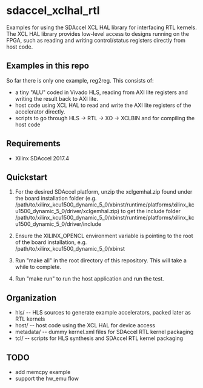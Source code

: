 # sdaccel_xclhal_rtl
Examples for using the SDAccel XCL HAL library for interfacing RTL kernels.
The XCL HAL library provides low-level access to designs running on the FPGA,
such as reading and writing control/status registers directly from host code.

## Examples in this repo
So far there is only one example, reg2reg. This consists of:
* a tiny "ALU" coded in Vivado HLS, reading from AXI lite registers and writing the result back to AXI lite.
* host code using XCL HAL to read and write the AXI lite registers of the accelerator directly.
* scripts to go through HLS -> RTL -> XO -> XCLBIN and for compiling the host code

## Requirements
* Xilinx SDAccel 2017.4

## Quickstart
1. For the desired SDAccel platform, unzip the xclgemhal.zip found under the board installation folder 
(e.g. /path/to/xilinx_kcu1500_dynamic_5_0/xbinst/runtime/platforms/xilinx_kcu1500_dynamic_5_0/driver/xclgemhal.zip) 
to get the include folder /path/to/xilinx_kcu1500_dynamic_5_0/xbinst/runtime/platforms/xilinx_kcu1500_dynamic_5_0/driver/include

2. Ensure the XILINX_OPENCL environment variable is pointing to the root of the board installation, e.g.
/path/to/xilinx_kcu1500_dynamic_5_0/xbinst

3. Run "make all" in the root directory of this repository. This will take a while to complete.

4. Run "make run" to run the host application and run the test.

## Organization
* hls/ -- HLS sources to generate example accelerators, packed later as RTL kernels
* host/ -- host code using the XCL HAL for device access
* metadata/ -- dummy kernel.xml files for SDAccel RTL kernel packaging
* tcl/ -- scripts for HLS synthesis and SDAccel RTL kernel packaging

## TODO
* add memcpy example
* support the hw_emu flow
